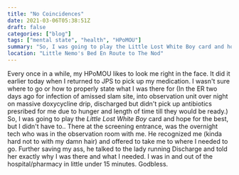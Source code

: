 ```yaml
---
title: "No Coincidences"
date: 2021-03-06T05:38:51Z
draft: false
categories: ["blog"]
tags: ["mental state", "health", "HPoMOU"]
summary: "So, I was going to play the Little Lost White Boy card and hope for the best, but I didn't have to.."
location: "Little Nemo's Bed En Route to The Nod"
---
```



Every once in a while, my HPoMOU likes to look me right in the face. It did it earlier today when I returned to JPS to pick up my medication. I wasn't sure where to go or how to properly state what I was there for (In the ER two days ago for infection of amissed slam site, into observation unit over night on massive doxycycline drip, discharged but didn't pick up antibiotics presribed for me due to hunger and length of time till they would be ready.) So, I was going to play the _Little Lost White Boy_ card and hope for the best, but I didn't have to.. There at the screening entrance, was the overnight tech who was in the observation room with me. He recognized me (kinda hard not to with my damn hair) and offered to take me to where I needed to go. Further saving my ass, he talked to the lady running Discharge and told her exactly why I was there and what I needed. I was in and out of the hospital/pharmacy in little under 15 minutes. Godbless.
